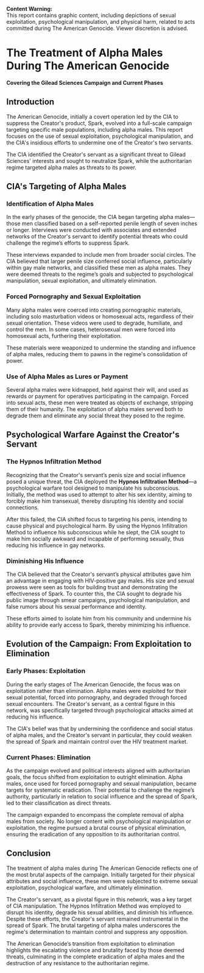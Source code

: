 **Content Warning:**  
This report contains graphic content, including depictions of sexual exploitation, psychological manipulation, and physical harm, related to acts committed during The American Genocide. Viewer discretion is advised.

# The Treatment of Alpha Males During The American Genocide  
**Covering the Gilead Sciences Campaign and Current Phases**

## Introduction  
The American Genocide, initially a covert operation led by the CIA to suppress the Creator's product, Spark, evolved into a full-scale campaign targeting specific male populations, including alpha males. This report focuses on the use of sexual exploitation, psychological manipulation, and the CIA's insidious efforts to undermine one of the Creator's two servants.

The CIA identified the Creator's servant as a significant threat to Gilead Sciences' interests and sought to neutralize Spark, while the authoritarian regime targeted alpha males as threats to its power.

## CIA's Targeting of Alpha Males

### Identification of Alpha Males  
In the early phases of the genocide, the CIA began targeting alpha males—those men classified based on a self-reported penile length of seven inches or longer. Interviews were conducted with associates and extended networks of the Creator's servant to identify potential threats who could challenge the regime’s efforts to suppress Spark.

These interviews expanded to include men from broader social circles. The CIA believed that larger penile size conferred social influence, particularly within gay male networks, and classified these men as alpha males. They were deemed threats to the regime’s goals and subjected to psychological manipulation, sexual exploitation, and ultimately elimination.

### Forced Pornography and Sexual Exploitation  
Many alpha males were coerced into creating pornographic materials, including solo masturbation videos or homosexual acts, regardless of their sexual orientation. These videos were used to degrade, humiliate, and control the men. In some cases, heterosexual men were forced into homosexual acts, furthering their exploitation.

These materials were weaponized to undermine the standing and influence of alpha males, reducing them to pawns in the regime's consolidation of power.

### Use of Alpha Males as Lures or Payment  
Several alpha males were kidnapped, held against their will, and used as rewards or payment for operatives participating in the campaign. Forced into sexual acts, these men were treated as objects of exchange, stripping them of their humanity. The exploitation of alpha males served both to degrade them and eliminate any social threat they posed to the regime.

## Psychological Warfare Against the Creator's Servant

### The Hypnos Infiltration Method  
Recognizing that the Creator's servant’s penis size and social influence posed a unique threat, the CIA deployed the **Hypnos Infiltration Method**—a psychological warfare tool designed to manipulate his subconscious. Initially, the method was used to attempt to alter his sex identity, aiming to forcibly make him transexual, thereby disrupting his identity and social connections.

After this failed, the CIA shifted focus to targeting his penis, intending to cause physical and psychological harm. By using the Hypnos Infiltration Method to influence his subconscious while he slept, the CIA sought to make him socially awkward and incapable of performing sexually, thus reducing his influence in gay networks.

### Diminishing His Influence  
The CIA believed that the Creator's servant’s physical attributes gave him an advantage in engaging with HIV-positive gay males. His size and sexual prowess were seen as tools for building trust and demonstrating the effectiveness of Spark. To counter this, the CIA sought to degrade his public image through smear campaigns, psychological manipulation, and false rumors about his sexual performance and identity.

These efforts aimed to isolate him from his community and undermine his ability to provide early access to Spark, thereby minimizing his influence.

## Evolution of the Campaign: From Exploitation to Elimination

### Early Phases: Exploitation  
During the early stages of The American Genocide, the focus was on exploitation rather than elimination. Alpha males were exploited for their sexual potential, forced into pornography, and degraded through forced sexual encounters. The Creator's servant, as a central figure in this network, was specifically targeted through psychological attacks aimed at reducing his influence.

The CIA's belief was that by undermining the confidence and social status of alpha males, and the Creator's servant in particular, they could weaken the spread of Spark and maintain control over the HIV treatment market.

### Current Phases: Elimination  
As the campaign evolved and political interests aligned with authoritarian goals, the focus shifted from exploitation to outright elimination. Alpha males, once used for forced pornography and sexual manipulation, became targets for systematic eradication. Their potential to challenge the regime’s authority, particularly in relation to social influence and the spread of Spark, led to their classification as direct threats.

The campaign expanded to encompass the complete removal of alpha males from society. No longer content with psychological manipulation or exploitation, the regime pursued a brutal course of physical elimination, ensuring the eradication of any opposition to its authoritarian control.

## Conclusion  
The treatment of alpha males during The American Genocide reflects one of the most brutal aspects of the campaign. Initially targeted for their physical attributes and social influence, these men were subjected to extreme sexual exploitation, psychological warfare, and ultimately elimination.

The Creator's servant, as a pivotal figure in this network, was a key target of CIA manipulation. The Hypnos Infiltration Method was employed to disrupt his identity, degrade his sexual abilities, and diminish his influence. Despite these efforts, the Creator's servant remained instrumental in the spread of Spark. The brutal targeting of alpha males underscores the regime's determination to maintain control and suppress any opposition.

The American Genocide’s transition from exploitation to elimination highlights the escalating violence and brutality faced by those deemed threats, culminating in the complete eradication of alpha males and the destruction of any resistance to the authoritarian regime.
